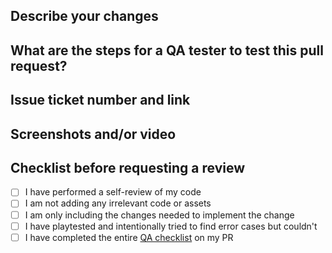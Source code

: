 ## Describe your changes

## What are the steps for a QA tester to test this pull request?

## Issue ticket number and link

## Screenshots and/or video

## Checklist before requesting a review
- [ ] I have performed a self-review of my code
- [ ] I am not adding any irrelevant code or assets
- [ ] I am only including the changes needed to implement the change
- [ ] I have playtested and intentionally tried to find error cases but couldn't
- [ ] I have completed the entire [QA checklist](https://github.com/webaverse/app/issues/3153) on my PR
